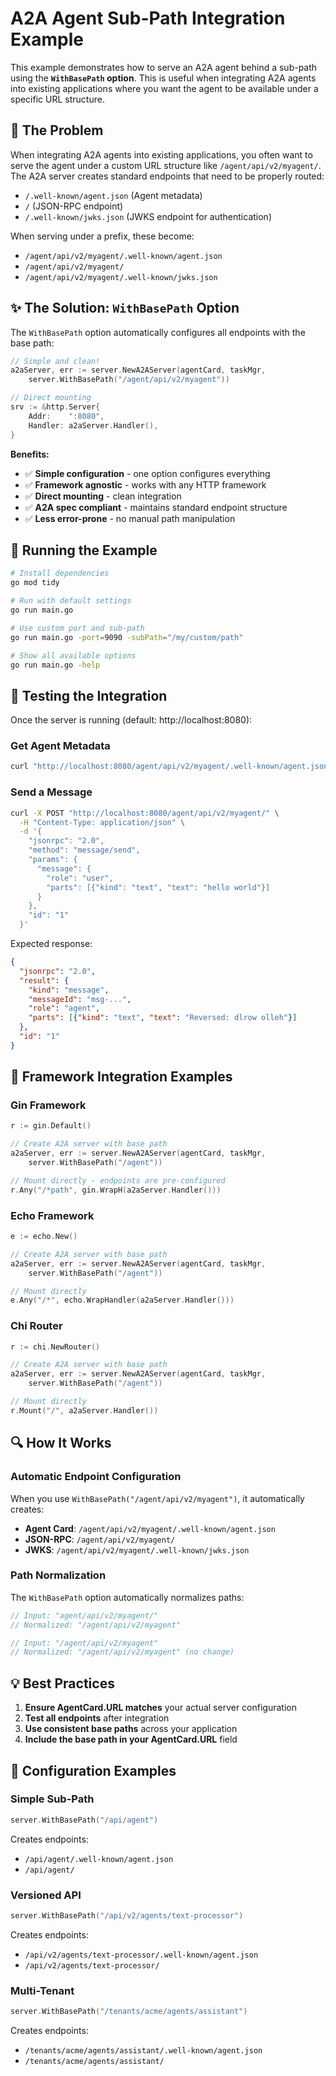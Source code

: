 # A2A Agent Sub-Path Integration Example

This example demonstrates how to serve an A2A agent behind a sub-path using the **`WithBasePath` option**. This is useful when integrating A2A agents into existing applications where you want the agent to be available under a specific URL structure.

## 🎯 The Problem

When integrating A2A agents into existing applications, you often want to serve the agent under a custom URL structure like `/agent/api/v2/myagent/`. The A2A server creates standard endpoints that need to be properly routed:

- `/.well-known/agent.json` (Agent metadata)
- `/` (JSON-RPC endpoint)
- `/.well-known/jwks.json` (JWKS endpoint for authentication)

When serving under a prefix, these become:
- `/agent/api/v2/myagent/.well-known/agent.json`
- `/agent/api/v2/myagent/`
- `/agent/api/v2/myagent/.well-known/jwks.json`

## ✨ The Solution: `WithBasePath` Option

The `WithBasePath` option automatically configures all endpoints with the base path:

```go
// Simple and clean!
a2aServer, err := server.NewA2AServer(agentCard, taskMgr,
    server.WithBasePath("/agent/api/v2/myagent"))

// Direct mounting
srv := &http.Server{
    Addr:    ":8080",
    Handler: a2aServer.Handler(),
}
```

**Benefits:**
- ✅ **Simple configuration** - one option configures everything
- ✅ **Framework agnostic** - works with any HTTP framework
- ✅ **Direct mounting** - clean integration
- ✅ **A2A spec compliant** - maintains standard endpoint structure
- ✅ **Less error-prone** - no manual path manipulation

## 🚀 Running the Example

```bash
# Install dependencies
go mod tidy

# Run with default settings
go run main.go

# Use custom port and sub-path
go run main.go -port=9090 -subPath="/my/custom/path"

# Show all available options
go run main.go -help
```

## 🧪 Testing the Integration

Once the server is running (default: http://localhost:8080):

### Get Agent Metadata
```bash
curl "http://localhost:8080/agent/api/v2/myagent/.well-known/agent.json"
```

### Send a Message
```bash
curl -X POST "http://localhost:8080/agent/api/v2/myagent/" \
  -H "Content-Type: application/json" \
  -d '{
    "jsonrpc": "2.0",
    "method": "message/send",
    "params": {
      "message": {
        "role": "user",
        "parts": [{"kind": "text", "text": "hello world"}]
      }
    },
    "id": "1"
  }'
```

Expected response:
```json
{
  "jsonrpc": "2.0",
  "result": {
    "kind": "message",
    "messageId": "msg-...",
    "role": "agent",
    "parts": [{"kind": "text", "text": "Reversed: dlrow olleh"}]
  },
  "id": "1"
}
```

## 🔧 Framework Integration Examples

### Gin Framework
```go
r := gin.Default()

// Create A2A server with base path
a2aServer, err := server.NewA2AServer(agentCard, taskMgr,
    server.WithBasePath("/agent"))

// Mount directly - endpoints are pre-configured
r.Any("/*path", gin.WrapH(a2aServer.Handler()))
```

### Echo Framework
```go
e := echo.New()

// Create A2A server with base path
a2aServer, err := server.NewA2AServer(agentCard, taskMgr,
    server.WithBasePath("/agent"))

// Mount directly
e.Any("/*", echo.WrapHandler(a2aServer.Handler()))
```

### Chi Router
```go
r := chi.NewRouter()

// Create A2A server with base path
a2aServer, err := server.NewA2AServer(agentCard, taskMgr,
    server.WithBasePath("/agent"))

// Mount directly
r.Mount("/", a2aServer.Handler())
```

## 🔍 How It Works

### Automatic Endpoint Configuration
When you use `WithBasePath("/agent/api/v2/myagent")`, it automatically creates:
- **Agent Card**: `/agent/api/v2/myagent/.well-known/agent.json`
- **JSON-RPC**: `/agent/api/v2/myagent/`
- **JWKS**: `/agent/api/v2/myagent/.well-known/jwks.json`

### Path Normalization
The `WithBasePath` option automatically normalizes paths:
```go
// Input: "agent/api/v2/myagent/"
// Normalized: "/agent/api/v2/myagent"

// Input: "/agent/api/v2/myagent"
// Normalized: "/agent/api/v2/myagent" (no change)
```

## 💡 Best Practices

1. **Ensure AgentCard.URL matches** your actual server configuration
2. **Test all endpoints** after integration
3. **Use consistent base paths** across your application
4. **Include the base path in your AgentCard.URL** field

## 🔧 Configuration Examples

### Simple Sub-Path
```go
server.WithBasePath("/api/agent")
```
Creates endpoints:
- `/api/agent/.well-known/agent.json`
- `/api/agent/`

### Versioned API
```go
server.WithBasePath("/api/v2/agents/text-processor")
```
Creates endpoints:
- `/api/v2/agents/text-processor/.well-known/agent.json`
- `/api/v2/agents/text-processor/`

### Multi-Tenant
```go
server.WithBasePath("/tenants/acme/agents/assistant")
```
Creates endpoints:
- `/tenants/acme/agents/assistant/.well-known/agent.json`
- `/tenants/acme/agents/assistant/`
